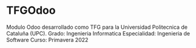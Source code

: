 # TFGOdoo
Modulo Odoo desarrollado como TFG para la Universidad Politecnica de Cataluña (UPC).
Grado: Ingenieria Informatica
Especialidad: Ingenieria de Software
Curso: Primavera 2022

